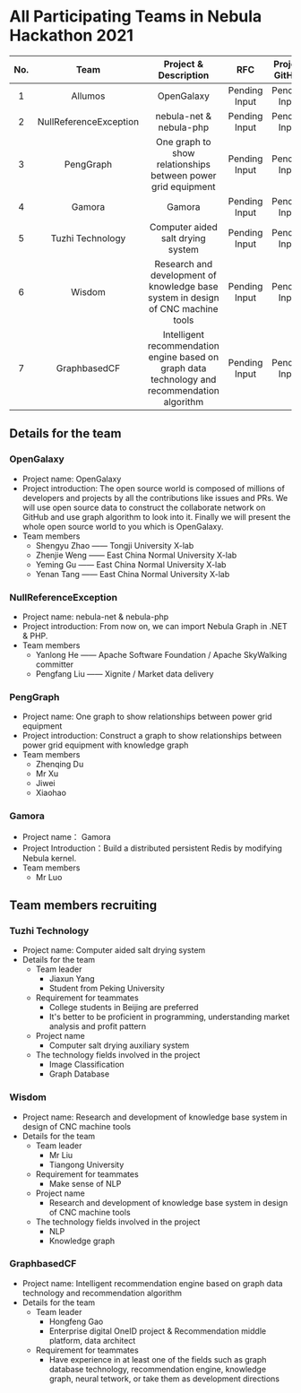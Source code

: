  # All Participating Teams in Nebula Hackathon 2021
 
|No.|Team|Project & Description|RFC| Project GitHub| Note |
|:--:|:--:|:--:|:--:|:--:|:--:|
|1| Allumos|OpenGalaxy |Pending Input|Pending Input||
|2| NullReferenceException|nebula-net & nebula-php |Pending Input|Pending Input||
|3| PengGraph|One graph to show relationships between power grid equipment |Pending Input|Pending Input||
|4| Gamora|Gamora |Pending Input|Pending Input||
|5| Tuzhi Technology|Computer aided salt drying system |Pending Input|Pending Input||
|6| Wisdom|Research and development of knowledge base system in design of CNC machine tools |Pending Input|Pending Input||
|7| GraphbasedCF|Intelligent recommendation engine based on graph data technology and recommendation algorithm |Pending Input|Pending Input||


## Details for the team

### OpenGalaxy

  * Project name: OpenGalaxy
  * Project introduction: The open source world is composed of millions of developers and projects by all the contributions like issues and PRs. We will use open source data to construct the collaborate network on GitHub and use graph algorithm to look into it. Finally we will present the whole open source world to you which is OpenGalaxy.
  * Team members
      * Shengyu Zhao —— Tongji University X-lab
      * Zhenjie Weng —— East China Normal University X-lab
      * Yeming Gu —— East China Normal University X-lab
      * Yenan Tang —— East China Normal University X-lab
    
### NullReferenceException

   * Project name: nebula-net & nebula-php
   * Project introduction: From now on, we can import Nebula Graph in .NET & PHP.
   * Team members
      * Yanlong He —— Apache Software Foundation / Apache SkyWalking committer
      * Pengfang Liu —— Xignite / Market data delivery
    
### PengGraph

   * Project name: One graph to show relationships between power grid equipment
   * Project introduction: Construct a graph to show relationships between power grid equipment with knowledge graph
   * Team members
      * Zhenqing Du
      * Mr Xu
      * Jiwei
      * Xiaohao
### Gamora

   * Project name： Gamora
   * Project Introduction：Build a distributed persistent Redis by modifying Nebula kernel. 
   * Team members
        * Mr Luo
   
## Team members recruiting

### Tuzhi Technology

  * Project name: Computer aided salt drying system
  * Details for the team
    * Team leader
        * Jiaxun Yang
        * Student from Peking University
    * Requirement for teammates
        * College students in Beijing are preferred
        * It's better to be proficient in programming, understanding market analysis and profit pattern
    * Project name
        * Computer salt drying auxiliary system 
    * The technology fields involved in the project
        * Image Classification
        * Graph Database
    
### Wisdom

   * Project name: Research and development of knowledge base system in design of CNC machine tools 
   * Details for the team
      * Team leader
        * Mr Liu
        * Tiangong University
      * Requirement for teammates
        * Make sense of NLP
      * Project name
        * Research and development of knowledge base system in design of CNC machine tools
      * The technology fields involved in the project
        * NLP
        * Knowledge graph
    
### GraphbasedCF

   * Project name: Intelligent recommendation engine based on graph data technology and recommendation algorithm
   * Details for the team
     * Team leader
       * Hongfeng Gao
       * Enterprise digital OneID project & Recommendation middle platform, data architect
     * Requirement for teammates
       * Have experience in at least one of the fields such as graph database technology, recommendation engine, knowledge graph, neural tetwork, or take them as development directions

